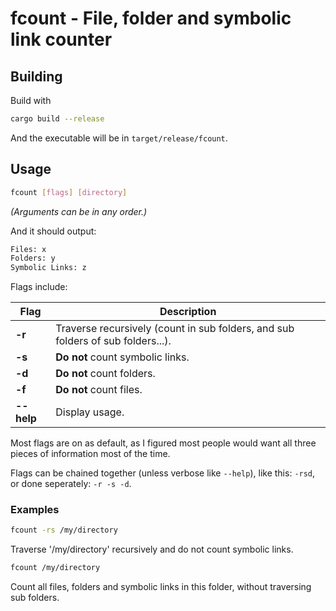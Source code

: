# fcount - File, folder and symbolic link counter

## Building

Build with
```bash
cargo build --release
```
And the executable will be in `target/release/fcount`.

## Usage

```bash
fcount [flags] [directory]
```

*(Arguments can be in any order.)*

And it should output:
```bash
Files: x
Folders: y
Symbolic Links: z
```

Flags include:

Flag | Description
--- | ---
**-r** | Traverse recursively (count in sub folders, and sub folders of sub folders...).
**-s** | **Do not** count symbolic links.
**-d** | **Do not** count folders.
**-f** | **Do not** count files.
**--help** | Display usage.

Most flags are on as default, as I figured most people would want all three pieces of information most of the time.

Flags can be chained together (unless verbose like `--help`), like this: `-rsd`, or done seperately: `-r -s -d`.

### Examples
```bash
fcount -rs /my/directory
```
Traverse '/my/directory' recursively and do not count symbolic links.

```bash
fcount /my/directory
```
Count all files, folders and symbolic links in this folder, without traversing sub folders.